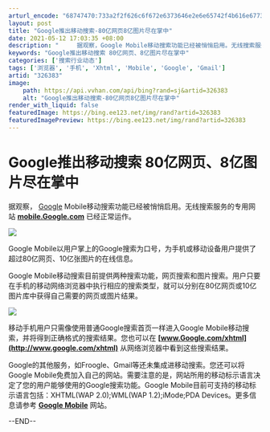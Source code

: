 ```yaml
---
arturl_encode: "68747470:733a2f2f626c6f672e6373646e2e6e65742f4b616e67736865:6e672f61727469636c652f64657461696c732f333236333833"
layout: post
title: "Google推出移动搜索-80亿网页8亿图片尽在掌中"
date: 2021-05-12 17:03:35 +08:00
description: "     据观察，Google Mobile移动搜索功能已经被悄悄启用。无线搜索服务的专用网站mob"
keywords: "Google推出移动搜索 80亿网页、8亿图片尽在掌中"
categories: ['搜索行业动态']
tags: ['浏览器', '手机', 'Xhtml', 'Mobile', 'Google', 'Gmail']
artid: "326383"
image:
    path: https://api.vvhan.com/api/bing?rand=sj&artid=326383
    alt: "Google推出移动搜索-80亿网页8亿图片尽在掌中"
render_with_liquid: false
featuredImage: https://bing.ee123.net/img/rand?artid=326383
featuredImagePreview: https://bing.ee123.net/img/rand?artid=326383
---
```


# Google推出移动搜索 80亿网页、8亿图片尽在掌中

据观察，
[Google](http://www.21cnbj.com/industrynews/se_doc/google_en.htm "Google简介")
Mobile移动搜索功能已经被悄悄启用。无线搜索服务的专用网站
**[mobile.Google.com](http://mobile.google.com/)**
已经正常运作。
  
  

![](http://www.seo.org.cn/UploadFile/200531515547133.gif)

  
Google Mobile以用户掌上的Google搜索为口号，为手机或移动设备用户提供了超过80亿网页、10亿张图片的在线信息。
  
  
Google Mobile移动搜索目前提供两种搜索功能，网页搜索和图片搜索。用户只要在手机的移动网络浏览器中执行相应的搜索类型，就可以分别在80亿网页或10亿图片库中获得自己需要的网页或图片结果。
  
  

![](http://www.seo.org.cn/UploadFile/200531515549817.gif)

  
移动手机用户只需像使用普通Google搜索首页一样进入Google Mobile移动搜索，并将得到正确格式的搜索结果。您也可以在
**[www.Google.com/xhtml](http://www.google.com/xhtml)**
从网络浏览器中看到这些搜索结果。
  
  
Google的其他服务，如Froogle、Gmail等还未集成进移动搜索。您还可以将Google Mobile免费加入自己的网站。需要注意的是，网站所用的移动标示语言决定了您的用户能够使用的Google搜索功能。Google Mobile目前可支持的移动标示语言包括：XHTML(WAP 2.0);WML(WAP 1.2);iMode;PDA Devices。更多信息请参考
**[Google Mobile](http://mobile.google.com/)**
网站。
  

--END--